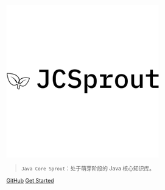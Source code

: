 

<img src="_media/icon-left-font-monochrome-black.png"  width="400" />


> `Java Core Sprout`：处于萌芽阶段的 Java 核心知识库。

[GitHub](https://github.com/crossoverJie/JCSprout)
[Get Started](collections/ArrayList.md)